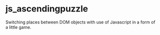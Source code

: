 # js_ascendingpuzzle

Switching places between DOM objects with use of Javascript in a form of a little game.
